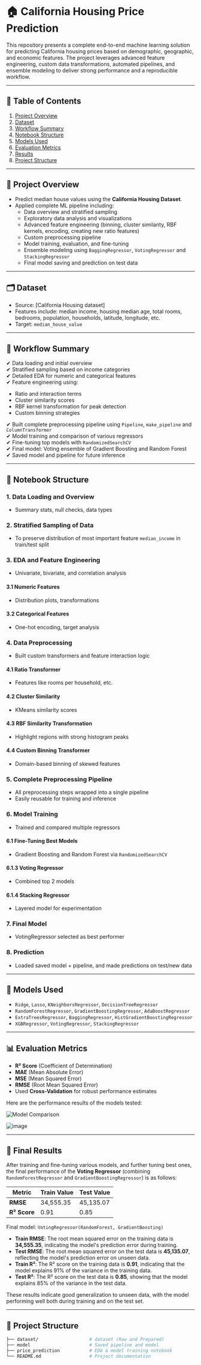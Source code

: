 # 🏠 California Housing Price Prediction

This repository presents a complete end-to-end machine learning solution for predicting California housing prices based on demographic, geographic, and economic features. The project leverages advanced feature engineering, custom data transformations, automated pipelines, and ensemble modeling to deliver strong performance and a reproducible workflow.

---

## 📌 Table of Contents

1. [Project Overview](#project-overview)  
2. [Dataset](#dataset)  
3. [Workflow Summary](#workflow-summary)  
4. [Notebook Structure](#notebook-structure)  
5. [Models Used](#models-used)  
6. [Evaluation Metrics](#evaluation-metrics)  
7. [Results](#results)  
8. [Project Structure](#project-structure)  

---

## 🚀 Project Overview

- Predict median house values using the **California Housing Dataset**.
- Applied complete ML pipeline including:
  - Data overview and stratified sampling
  - Exploratory data analysis and visualizations
  - Advanced feature engineering (binning, cluster similarity, RBF kernels, encoding, creating new ratio features)
  - Custom preprocessing pipeline
  - Model training, evaluation, and fine-tuning
  - Ensemble modeling using `BaggingRegressor`, `VotingRegressor` and `StackingRegressor`
  - Final model saving and prediction on test data

---

## 🗂️ Dataset

- Source: [California Housing dataset]
- Features include: median income, housing median age, total rooms, bedrooms, population, households, latitude, longitude, etc.
- Target: `median_house_value`

---

## 🔁 Workflow Summary

✔ Data loading and initial overview  
✔ Stratified sampling based on income categories  
✔ Detailed EDA for numeric and categorical features  
✔ Feature engineering using:
- Ratio and interaction terms
- Cluster similarity scores
- RBF kernel transformation for peak detection
- Custom binning strategies

✔ Built complete preprocessing pipeline using `Pipeline`, `make_pipeline` and `ColumnTransformer`  
✔ Model training and comparison of various regressors  
✔ Fine-tuning top models with `RandomizedSearchCV`  
✔ Final model: Voting ensemble of Gradient Boosting and Random Forest  
✔ Saved model and pipeline for future inference

---

## 📒 Notebook Structure

### 1. Data Loading and Overview  
- Summary stats, null checks, data types

### 2. Stratified Sampling of Data  
- To preserve distribution of most important feature `median_income` in train/test split

### 3. EDA and Feature Engineering  
- Univariate, bivariate, and correlation analysis

#### 3.1 Numeric Features  
- Distribution plots, transformations

#### 3.2 Categorical Features  
- One-hot encoding, target analysis

### 4. Data Preprocessing  
- Built custom transformers and feature interaction logic

#### 4.1 Ratio Transformer  
- Features like rooms per household, etc.

#### 4.2 Cluster Similarity  
- KMeans similarity scores

#### 4.3 RBF Similarity Transformation  
- Highlight regions with strong histogram peaks

#### 4.4 Custom Binning Transformer  
- Domain-based binning of skewed features

### 5. Complete Preprocessing Pipeline  
- All preprocessing steps wrapped into a single pipeline  
- Easily reusable for training and inference

### 6. Model Training  
- Trained and compared multiple regressors

#### 6.1 Fine-Tuning Best Models  
- Gradient Boosting and Random Forest via `RandomizedSearchCV`

#### 6.1.3 Voting Regressor  
- Combined top 2 models

#### 6.1.4 Stacking Regressor  
- Layered model for experimentation

### 7. Final Model  
- VotingRegressor selected as best performer

### 8. Prediction  
- Loaded saved model + pipeline, and made predictions on test/new data

---

## 🧠 Models Used

- `Ridge`, `Lasso`, `KNeighborsRegressor`, `DecisionTreeRegressor`  
- `RandomForestRegressor`, `GradientBoostingRegressor`, `AdaBoostRegressor`  
- `ExtraTreesRegressor`, `BaggingRegressor`, `HistGradientBoostingRegressor`  
- `XGBRegressor`, `VotingRegressor`, `StackingRegressor`

---

## 📊 Evaluation Metrics

- **R² Score** (Coefficient of Determination)  
- **MAE** (Mean Absolute Error)  
- **MSE** (Mean Squared Error)  
- **RMSE** (Root Mean Squared Error)  
- Used **Cross-Validation** for robust performance estimates
  
Here are the performance results of the models tested:

![Model Comparison](https://github.com/user-attachments/assets/d770e0f2-4b52-4e8b-8345-977afe45be60)

![image](https://github.com/user-attachments/assets/513ed44b-c587-455f-8e03-4affac58623c)

---

## 🏁 Final Results

After training and fine-tuning various models, and further tuning best ones, the final performance of the **Voting Regressor** (combining `RandomForestRegressor` and `GradientBoostingRegressor`) is as follows:

| Metric       | Train Value   | Test Value   |
|---------------|---------------|--------------|
| **RMSE**      | 34,555.35     | 45,135.07    |
| **R² Score**  | 0.91          | 0.85         |

Final model: `VotingRegressor(RandomForest, GradientBoosting)`
- **Train RMSE**: The root mean squared error on the training data is **34,555.35**, indicating the model's prediction error during training.
- **Test RMSE**: The root mean squared error on the test data is **45,135.07**, reflecting the model's prediction error on unseen data.
- **Train R²**: The R² score on the training data is **0.91**, indicating that the model explains 91% of the variance in the training data.
- **Test R²**: The R² score on the test data is **0.85**, showing that the model explains 85% of the variance in the test data.

These results indicate good generalization to unseen data, with the model performing well both during training and on the test set.

---

## 📁 Project Structure
```bash
├── dataset/                   # dataset (Raw and Prepared)
├── model                      # Saved pipeline and model
├── price_prediction           # EDA & model training notebook
└── README.md                  # Project documentation
